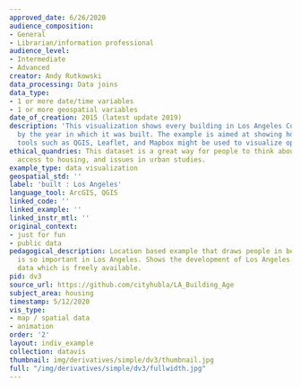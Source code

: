 ```yaml
---
approved_date: 6/26/2020
audience_composition:
- General
- Librarian/information professional
audience_level:
- Intermediate
- Advanced
creator: Andy Rutkowski
data_processing: Data joins
data_type:
- 1 or more date/time variables
- 1 or more geospatial variables
date_of_creation: 2015 (latest update 2019)
description: 'This visualization shows every building in Los Angeles County mapped
  by the year in which it was built. The example is aimed at showing how open source
  tools such as QGIS, Leaflet, and Mapbox might be used to visualize open data. '
ethical_quandries: This dataset is a great way for people to think about development,
  access to housing, and issues in urban studies.
example_type: data visualization
geospatial_std: ''
label: 'built : Los Angeles'
language_tool: ArcGIS, QGIS
linked_code: ''
linked_example: ''
linked_instr_mtl: ''
original_context:
- just for fun
- public data
pedagogical_description: Location based example that draws people in because housing
  is so important in Los Angeles. Shows the development of Los Angeles via building
  data which is freely available.
pid: dv3
source_url: https://github.com/cityhubla/LA_Building_Age
subject_area: housing
timestamp: 5/12/2020
vis_type:
- map / spatial data
- animation
order: '2'
layout: indiv_example
collection: datavis
thumbnail: img/derivatives/simple/dv3/thumbnail.jpg
full: "/img/derivatives/simple/dv3/fullwidth.jpg"
---
```

